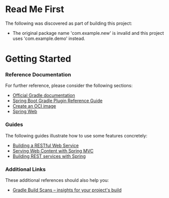 # Read Me First
The following was discovered as part of building this project:

* The original package name 'com.example.new' is invalid and this project uses 'com.example.demo' instead.

# Getting Started

### Reference Documentation
For further reference, please consider the following sections:

* [Official Gradle documentation](https://docs.gradle.org)
* [Spring Boot Gradle Plugin Reference Guide](https://docs.spring.io/spring-boot/docs/3.1.3-SNAPSHOT/gradle-plugin/reference/html/)
* [Create an OCI image](https://docs.spring.io/spring-boot/docs/3.1.3-SNAPSHOT/gradle-plugin/reference/html/#build-image)
* [Spring Web](https://docs.spring.io/spring-boot/docs/3.1.3-SNAPSHOT/reference/htmlsingle/index.html#web)

### Guides
The following guides illustrate how to use some features concretely:

* [Building a RESTful Web Service](https://spring.io/guides/gs/rest-service/)
* [Serving Web Content with Spring MVC](https://spring.io/guides/gs/serving-web-content/)
* [Building REST services with Spring](https://spring.io/guides/tutorials/rest/)

### Additional Links
These additional references should also help you:

* [Gradle Build Scans – insights for your project's build](https://scans.gradle.com#gradle)

